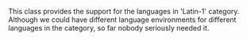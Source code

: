 This class provides the support for the languages in 'Latin-1' category.  Although we could have different language environments for different languages in the category, so far nobody seriously needed it.
